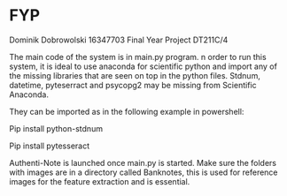 # FYP
Dominik Dobrowolski 16347703 Final Year Project DT211C/4

The main code of the system is in main.py program. 
n order to run this system, it is ideal to use anaconda for scientific python and import any of the 
missing libraries that are seen on top in the python files. 
Stdnum, datetime, pyteserract and psycopg2 may be missing from Scientific Anaconda. 

They can be imported as in the following example in powershell:

Pip install python-stdnum

Pip install pytesseract

Authenti-Note is launched once main.py is started. 
Make sure the folders with images are in a directory called Banknotes, 
this is used for reference images for the feature extraction and is essential.
